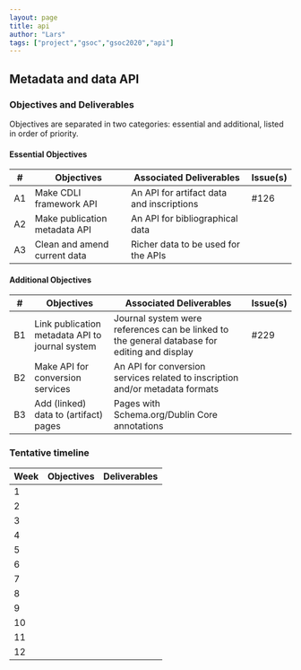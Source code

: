 ```yaml
---
layout: page
title: api
author: "Lars"
tags: ["project","gsoc","gsoc2020","api"]
---
```


## Metadata and data API

### Objectives and Deliverables
Objectives are separated in two categories: essential and additional, listed in order of priority.

#### Essential Objectives

| \#  | Objectives | Associated Deliverables | Issue(s) |  
|-----|-----|-----|-----|  
|A1  	| Make CDLI framework API | An API for artifact data and inscriptions | #126 |  
|A2  	| Make publication metadata API | An API for bibliographical data |   	|  
|A3  	| Clean and amend current data | Richer data to be used for the APIs |   	|  

#### Additional Objectives

| \#  | Objectives | Associated Deliverables | Issue(s) |  
|---	|---	|---	|---	|  
|B1  	| Link publication metadata API to journal system | Journal system were references can be linked to the general database for editing and display | #229 |  
|B2  	| Make API for conversion services | An API for conversion services related to inscription and/or metadata formats |   	|  
|B3  	| Add (linked) data to (artifact) pages | Pages with Schema.org/Dublin Core annotations |   	|  

### Tentative timeline  

| Week | Objectives | Deliverables |  
|----|---|---|  
|  1 |   |   |  
|  2 |   |   |  
|  3 |   |   |  
|  4 |   |   |  
|  5 |   |   |  
|  6 |   |   |  
|  7 |   |   |  
|  8 |   |   |  
|  9 |   |   |  
| 10 |   |   |  
| 11 |   |   |  
| 12 |   |   |  
